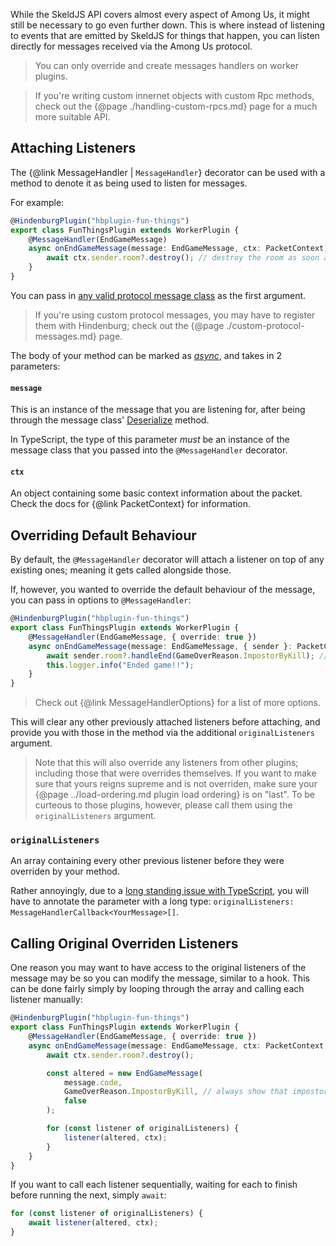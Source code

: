 While the SkeldJS API covers almost every aspect of Among Us, it might still be necessary to go even further down. This is where instead of listening to events that are emitted by SkeldJS for things that happen, you can listen directly for messages received via the Among Us protocol.

> You can only override and create messages handlers on worker plugins.

> If you're writing custom innernet objects with custom Rpc methods, check out the {@page ./handling-custom-rpcs.md} page for a much more suitable API.

## Attaching Listeners
The {@link MessageHandler | `MessageHandler`} decorator can be used with a method to denote it as being used to listen for messages.

For example:
```ts
@HindenburgPlugin("hbplugin-fun-things")
export class FunThingsPlugin extends WorkerPlugin {
    @MessageHandler(EndGameMessage)
    async onEndGameMessage(message: EndGameMessage, ctx: PacketContext) {
        await ctx.sender.room?.destroy(); // destroy the room as soon as the game ends
    }
}
```

You can pass in [any valid protocol message class](https://skeld.js.org/modules/protocol.html) as the first argument.

> If you're using custom protocol messages, you may have to register them with Hindenburg; check out the {@page ./custom-protocol-messages.md} page.

The body of your method can be marked as [_async_](https://developer.mozilla.org/en-US/docs/Web/JavaScript/Reference/Statements/async_function), and takes in 2 parameters:
#### `message`
This is an instance of the message that you are listening for, after being through the message class' [Deserialize](https://skeld.js.org/classes/protocol.BaseMessage.html#Deserialize) method.

In TypeScript, the type of this parameter _must_ be an instance of the message class that you passed into the `@MessageHandler` decorator.

#### `ctx`
An object containing some basic context information about the packet. Check the docs for {@link PacketContext} for information.

## Overriding Default Behaviour
By default, the `@MessageHandler` decorator will attach a listener on top of any existing ones; meaning it gets called alongside those.

If, however, you wanted to override the default behaviour of the message, you can pass in options to `@MessageHandler`:

```ts
@HindenburgPlugin("hbplugin-fun-things")
export class FunThingsPlugin extends WorkerPlugin {
    @MessageHandler(EndGameMessage, { override: true })
    async onEndGameMessage(message: EndGameMessage, { sender }: PacketContext, originalListeners: MessageHandlerCallback<EndGameMessage>[]) {
        await sender.room?.handleEnd(GameOverReason.ImpostorByKill); // always let impostors win due to killing all of the crewmates
        this.logger.info("Ended game!!");
    }
}
```

> Check out {@link MessageHandlerOptions} for a list of more options.

This will clear any other previously attached listeners before attaching, and provide you with those in the method via the additional `originalListeners` argument.

> Note that this will also override any listeners from other plugins; including those that were overrides themselves. If you want to make sure that yours reigns supreme and is not overriden, make sure your {@page ../load-ordering.md plugin load ordering} is on "last". To be curteous to those plugins, however, please call them using the `originalListeners` argument.

### `originalListeners`
An array containing every other previous listener before they were overriden by your method.

Rather annoyingly, due to a [long standing issue with TypeScript](https://github.com/Microsoft/TypeScript#4881), you will have to annotate the parameter with a long type: `originalListeners: MessageHandlerCallback<YourMessage>[]`.

## Calling Original Overriden Listeners
One reason you may want to have access to the original listeners of the message may be so you can modify the message, similar to a hook. This can be done fairly simply by looping through the array and calling each listener manually:

```ts
@HindenburgPlugin("hbplugin-fun-things")
export class FunThingsPlugin extends WorkerPlugin {
    @MessageHandler(EndGameMessage, { override: true })
    async onEndGameMessage(message: EndGameMessage, ctx: PacketContext, originalListeners: MessageHandlerCallback<EndGameMessage>[]) {
        await ctx.sender.room?.destroy();

        const altered = new EndGameMessage(
            message.code,
            GameOverReason.ImpostorByKill, // always show that impostors won due to killing all of the crewmates
            false
        );

        for (const listener of originalListeners) {
            listener(altered, ctx);
        }
    }
}
```

If you want to call each listener sequentially, waiting for each to finish before running the next, simply `await`:
```ts
for (const listener of originalListeners) {
    await listener(altered, ctx);
}
```
